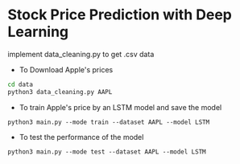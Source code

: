 # Stock Price Prediction with Deep Learning

implement data_cleaning.py to get .csv data

- To Download Apple's prices
```bash
cd data
python3 data_cleaning.py AAPL
```

- To train Apple's price by an LSTM model and save the model
```
python3 main.py --mode train --dataset AAPL --model LSTM
```
- To test the performance of the model
```
python3 main.py --mode test --dataset AAPL --model LSTM
```
